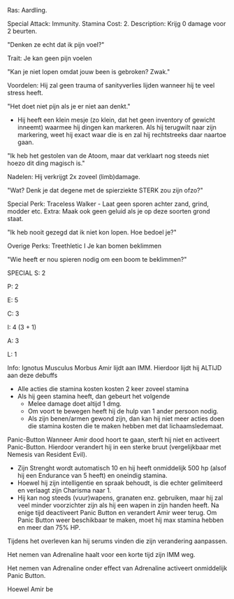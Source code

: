 
Ras: Aardling.

Special Attack: Immunity.
	Stamina Cost: 2.
	Description: Krijg 0 damage voor 2 beurten.

"Denken ze echt dat ik pijn voel?"

Trait: Je kan geen pijn voelen

"Kan je niet lopen omdat jouw been is gebroken? Zwak."

Voordelen: Hij zal geen trauma of sanityverlies lijden wanneer hij te veel stress heeft.

"Het doet niet pijn als je er niet aan denkt."
- Hij heeft een klein mesje (zo klein, dat het geen inventory of gewicht inneemt) waarmee hij dingen kan markeren. Als hij terugwilt naar zijn markering, weet hij exact waar die is en zal hij rechtstreeks daar naartoe gaan.
 
"Ik heb het gestolen van de Atoom, maar dat verklaart nog steeds niet hoezo dit ding magisch is."

Nadelen: Hij verkrijgt 2x zoveel (limb)damage.

"Wat? Denk je dat degene met de spierziekte STERK zou zijn ofzo?"

Special Perk: Traceless Walker
	- Laat geen sporen achter zand, grind, modder etc.
	Extra: Maak ook geen geluid als je op deze soorten grond staat.

"Ik heb nooit gezegd dat ik niet kon lopen. Hoe bedoel je?"

Overige Perks:
	Treethletic I
		Je kan bomen beklimmen

"Wie heeft er nou spieren nodig om een boom te beklimmen?"

SPECIAL
S: 2

P: 2

E: 5

C: 3

I: 4 (3 + 1)

A: 3

L: 1

Info:
Ignotus Musculus Morbus
Amir lijdt aan IMM. Hierdoor lijdt hij ALTIJD aan deze debuffs
-  Alle acties die stamina kosten kosten 2 keer zoveel stamina
- Als hij geen stamina heeft, dan gebeurt het volgende
	- Melee damage doet altijd 1 dmg.
	- Om voort te bewegen heeft hij de hulp van 1 ander persoon nodig. 
	- Als zijn benen/armen gewond zijn, dan kan hij niet meer acties doen die stamina kosten die te maken hebben met dat lichaamsledemaat.

Panic-Button
Wanneer Amir dood hoort te gaan, sterft hij niet en activeert Panic-Button. Hierdoor verandert hij in een sterke bruut (vergelijkbaar met Nemesis van Resident Evil). 
- Zijn Strenght wordt automatisch 10 en hij heeft onmiddelijk 500 hp (alsof hij een Endurance van 5 heeft) en oneindig stamina. 
- Hoewel hij zijn intelligentie en spraak behoudt, is die echter gelimiteerd en verlaagt zijn Charisma naar 1. 
- Hij kan nog steeds (vuur)wapens, granaten enz. gebruiken, maar  hij zal veel minder voorzichter zijn als hij een wapen in zijn handen heeft.
Na enige tijd deactiveert Panic Button en verandert Amir weer terug. Om Panic Button weer beschikbaar te maken, moet hij max stamina hebben en meer dan 75% HP.

Tijdens het overleven kan hij serums vinden die zijn verandering aanpassen.

Het nemen van Adrenaline haalt voor een korte tijd zijn IMM weg.

Het nemen van Adrenaline onder effect van Adrenaline activeert onmiddelijk Panic Button.

Hoewel Amir be